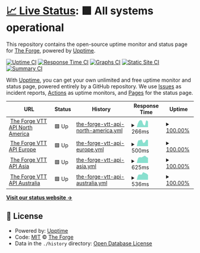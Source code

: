 # [📈 Live Status](https://forgeVTT.github.io/upptime): <!--live status--> **🟩 All systems operational**

This repository contains the open-source uptime monitor and status page for [The Forge](https://forge-vtt.com), powered by [Upptime](https://github.com/upptime/upptime).

[![Uptime CI](https://github.com/forgeVTT/upptime/workflows/Uptime%20CI/badge.svg)](https://github.com/forgeVTT/upptime/actions?query=workflow%3A%22Uptime+CI%22)
[![Response Time CI](https://github.com/forgeVTT/upptime/workflows/Response%20Time%20CI/badge.svg)](https://github.com/forgeVTT/upptime/actions?query=workflow%3A%22Response+Time+CI%22)
[![Graphs CI](https://github.com/forgeVTT/upptime/workflows/Graphs%20CI/badge.svg)](https://github.com/forgeVTT/upptime/actions?query=workflow%3A%22Graphs+CI%22)
[![Static Site CI](https://github.com/forgeVTT/upptime/workflows/Static%20Site%20CI/badge.svg)](https://github.com/forgeVTT/upptime/actions?query=workflow%3A%22Static+Site+CI%22)
[![Summary CI](https://github.com/forgeVTT/upptime/workflows/Summary%20CI/badge.svg)](https://github.com/forgeVTT/upptime/actions?query=workflow%3A%22Summary+CI%22)

With [Upptime](https://upptime.js.org), you can get your own unlimited and free uptime monitor and status page, powered entirely by a GitHub repository. We use [Issues](https://github.com/forgeVTT/upptime/issues) as incident reports, [Actions](https://github.com/forgeVTT/upptime/actions) as uptime monitors, and [Pages](https://forgeVTT.github.io/upptime) for the status page.

<!--start: status pages-->
<!-- This summary is generated by Upptime (https://github.com/upptime/upptime) -->
<!-- Do not edit this manually, your changes will be overwritten -->
<!-- prettier-ignore -->
| URL | Status | History | Response Time | Uptime |
| --- | ------ | ------- | ------------- | ------ |
| <img alt="" src="https://icons.duckduckgo.com/ip3/ping.forge-vtt.com.ico" height="13"> [The Forge VTT API North America](https://ping.forge-vtt.com/api/ping) | 🟩 Up | [the-forge-vtt-api-north-america.yml](https://github.com/ForgeVTT/upptime/commits/HEAD/history/the-forge-vtt-api-north-america.yml) | <details><summary><img alt="Response time graph" src="./graphs/the-forge-vtt-api-north-america/response-time-week.png" height="20"> 266ms</summary><br><a href="https://up.forge-vtt.com/history/the-forge-vtt-api-north-america"><img alt="Response time 205" src="https://img.shields.io/endpoint?url=https%3A%2F%2Fraw.githubusercontent.com%2FForgeVTT%2Fupptime%2FHEAD%2Fapi%2Fthe-forge-vtt-api-north-america%2Fresponse-time.json"></a><br><a href="https://up.forge-vtt.com/history/the-forge-vtt-api-north-america"><img alt="24-hour response time 301" src="https://img.shields.io/endpoint?url=https%3A%2F%2Fraw.githubusercontent.com%2FForgeVTT%2Fupptime%2FHEAD%2Fapi%2Fthe-forge-vtt-api-north-america%2Fresponse-time-day.json"></a><br><a href="https://up.forge-vtt.com/history/the-forge-vtt-api-north-america"><img alt="7-day response time 266" src="https://img.shields.io/endpoint?url=https%3A%2F%2Fraw.githubusercontent.com%2FForgeVTT%2Fupptime%2FHEAD%2Fapi%2Fthe-forge-vtt-api-north-america%2Fresponse-time-week.json"></a><br><a href="https://up.forge-vtt.com/history/the-forge-vtt-api-north-america"><img alt="30-day response time 219" src="https://img.shields.io/endpoint?url=https%3A%2F%2Fraw.githubusercontent.com%2FForgeVTT%2Fupptime%2FHEAD%2Fapi%2Fthe-forge-vtt-api-north-america%2Fresponse-time-month.json"></a><br><a href="https://up.forge-vtt.com/history/the-forge-vtt-api-north-america"><img alt="1-year response time 205" src="https://img.shields.io/endpoint?url=https%3A%2F%2Fraw.githubusercontent.com%2FForgeVTT%2Fupptime%2FHEAD%2Fapi%2Fthe-forge-vtt-api-north-america%2Fresponse-time-year.json"></a></details> | <details><summary><a href="https://up.forge-vtt.com/history/the-forge-vtt-api-north-america">100.00%</a></summary><a href="https://up.forge-vtt.com/history/the-forge-vtt-api-north-america"><img alt="All-time uptime 100.00%" src="https://img.shields.io/endpoint?url=https%3A%2F%2Fraw.githubusercontent.com%2FForgeVTT%2Fupptime%2FHEAD%2Fapi%2Fthe-forge-vtt-api-north-america%2Fuptime.json"></a><br><a href="https://up.forge-vtt.com/history/the-forge-vtt-api-north-america"><img alt="24-hour uptime 100.00%" src="https://img.shields.io/endpoint?url=https%3A%2F%2Fraw.githubusercontent.com%2FForgeVTT%2Fupptime%2FHEAD%2Fapi%2Fthe-forge-vtt-api-north-america%2Fuptime-day.json"></a><br><a href="https://up.forge-vtt.com/history/the-forge-vtt-api-north-america"><img alt="7-day uptime 100.00%" src="https://img.shields.io/endpoint?url=https%3A%2F%2Fraw.githubusercontent.com%2FForgeVTT%2Fupptime%2FHEAD%2Fapi%2Fthe-forge-vtt-api-north-america%2Fuptime-week.json"></a><br><a href="https://up.forge-vtt.com/history/the-forge-vtt-api-north-america"><img alt="30-day uptime 100.00%" src="https://img.shields.io/endpoint?url=https%3A%2F%2Fraw.githubusercontent.com%2FForgeVTT%2Fupptime%2FHEAD%2Fapi%2Fthe-forge-vtt-api-north-america%2Fuptime-month.json"></a><br><a href="https://up.forge-vtt.com/history/the-forge-vtt-api-north-america"><img alt="1-year uptime 100.00%" src="https://img.shields.io/endpoint?url=https%3A%2F%2Fraw.githubusercontent.com%2FForgeVTT%2Fupptime%2FHEAD%2Fapi%2Fthe-forge-vtt-api-north-america%2Fuptime-year.json"></a></details>
| <img alt="" src="https://icons.duckduckgo.com/ip3/ping.eu.forge-vtt.com.ico" height="13"> [The Forge VTT API Europe](https://ping.eu.forge-vtt.com/api/ping) | 🟩 Up | [the-forge-vtt-api-europe.yml](https://github.com/ForgeVTT/upptime/commits/HEAD/history/the-forge-vtt-api-europe.yml) | <details><summary><img alt="Response time graph" src="./graphs/the-forge-vtt-api-europe/response-time-week.png" height="20"> 500ms</summary><br><a href="https://up.forge-vtt.com/history/the-forge-vtt-api-europe"><img alt="Response time 494" src="https://img.shields.io/endpoint?url=https%3A%2F%2Fraw.githubusercontent.com%2FForgeVTT%2Fupptime%2FHEAD%2Fapi%2Fthe-forge-vtt-api-europe%2Fresponse-time.json"></a><br><a href="https://up.forge-vtt.com/history/the-forge-vtt-api-europe"><img alt="24-hour response time 569" src="https://img.shields.io/endpoint?url=https%3A%2F%2Fraw.githubusercontent.com%2FForgeVTT%2Fupptime%2FHEAD%2Fapi%2Fthe-forge-vtt-api-europe%2Fresponse-time-day.json"></a><br><a href="https://up.forge-vtt.com/history/the-forge-vtt-api-europe"><img alt="7-day response time 500" src="https://img.shields.io/endpoint?url=https%3A%2F%2Fraw.githubusercontent.com%2FForgeVTT%2Fupptime%2FHEAD%2Fapi%2Fthe-forge-vtt-api-europe%2Fresponse-time-week.json"></a><br><a href="https://up.forge-vtt.com/history/the-forge-vtt-api-europe"><img alt="30-day response time 398" src="https://img.shields.io/endpoint?url=https%3A%2F%2Fraw.githubusercontent.com%2FForgeVTT%2Fupptime%2FHEAD%2Fapi%2Fthe-forge-vtt-api-europe%2Fresponse-time-month.json"></a><br><a href="https://up.forge-vtt.com/history/the-forge-vtt-api-europe"><img alt="1-year response time 494" src="https://img.shields.io/endpoint?url=https%3A%2F%2Fraw.githubusercontent.com%2FForgeVTT%2Fupptime%2FHEAD%2Fapi%2Fthe-forge-vtt-api-europe%2Fresponse-time-year.json"></a></details> | <details><summary><a href="https://up.forge-vtt.com/history/the-forge-vtt-api-europe">100.00%</a></summary><a href="https://up.forge-vtt.com/history/the-forge-vtt-api-europe"><img alt="All-time uptime 100.00%" src="https://img.shields.io/endpoint?url=https%3A%2F%2Fraw.githubusercontent.com%2FForgeVTT%2Fupptime%2FHEAD%2Fapi%2Fthe-forge-vtt-api-europe%2Fuptime.json"></a><br><a href="https://up.forge-vtt.com/history/the-forge-vtt-api-europe"><img alt="24-hour uptime 100.00%" src="https://img.shields.io/endpoint?url=https%3A%2F%2Fraw.githubusercontent.com%2FForgeVTT%2Fupptime%2FHEAD%2Fapi%2Fthe-forge-vtt-api-europe%2Fuptime-day.json"></a><br><a href="https://up.forge-vtt.com/history/the-forge-vtt-api-europe"><img alt="7-day uptime 100.00%" src="https://img.shields.io/endpoint?url=https%3A%2F%2Fraw.githubusercontent.com%2FForgeVTT%2Fupptime%2FHEAD%2Fapi%2Fthe-forge-vtt-api-europe%2Fuptime-week.json"></a><br><a href="https://up.forge-vtt.com/history/the-forge-vtt-api-europe"><img alt="30-day uptime 100.00%" src="https://img.shields.io/endpoint?url=https%3A%2F%2Fraw.githubusercontent.com%2FForgeVTT%2Fupptime%2FHEAD%2Fapi%2Fthe-forge-vtt-api-europe%2Fuptime-month.json"></a><br><a href="https://up.forge-vtt.com/history/the-forge-vtt-api-europe"><img alt="1-year uptime 100.00%" src="https://img.shields.io/endpoint?url=https%3A%2F%2Fraw.githubusercontent.com%2FForgeVTT%2Fupptime%2FHEAD%2Fapi%2Fthe-forge-vtt-api-europe%2Fuptime-year.json"></a></details>
| <img alt="" src="https://icons.duckduckgo.com/ip3/ping.as.forge-vtt.com.ico" height="13"> [The Forge VTT API Asia](https://ping.as.forge-vtt.com/api/ping) | 🟩 Up | [the-forge-vtt-api-asia.yml](https://github.com/ForgeVTT/upptime/commits/HEAD/history/the-forge-vtt-api-asia.yml) | <details><summary><img alt="Response time graph" src="./graphs/the-forge-vtt-api-asia/response-time-week.png" height="20"> 625ms</summary><br><a href="https://up.forge-vtt.com/history/the-forge-vtt-api-asia"><img alt="Response time 663" src="https://img.shields.io/endpoint?url=https%3A%2F%2Fraw.githubusercontent.com%2FForgeVTT%2Fupptime%2FHEAD%2Fapi%2Fthe-forge-vtt-api-asia%2Fresponse-time.json"></a><br><a href="https://up.forge-vtt.com/history/the-forge-vtt-api-asia"><img alt="24-hour response time 550" src="https://img.shields.io/endpoint?url=https%3A%2F%2Fraw.githubusercontent.com%2FForgeVTT%2Fupptime%2FHEAD%2Fapi%2Fthe-forge-vtt-api-asia%2Fresponse-time-day.json"></a><br><a href="https://up.forge-vtt.com/history/the-forge-vtt-api-asia"><img alt="7-day response time 625" src="https://img.shields.io/endpoint?url=https%3A%2F%2Fraw.githubusercontent.com%2FForgeVTT%2Fupptime%2FHEAD%2Fapi%2Fthe-forge-vtt-api-asia%2Fresponse-time-week.json"></a><br><a href="https://up.forge-vtt.com/history/the-forge-vtt-api-asia"><img alt="30-day response time 694" src="https://img.shields.io/endpoint?url=https%3A%2F%2Fraw.githubusercontent.com%2FForgeVTT%2Fupptime%2FHEAD%2Fapi%2Fthe-forge-vtt-api-asia%2Fresponse-time-month.json"></a><br><a href="https://up.forge-vtt.com/history/the-forge-vtt-api-asia"><img alt="1-year response time 663" src="https://img.shields.io/endpoint?url=https%3A%2F%2Fraw.githubusercontent.com%2FForgeVTT%2Fupptime%2FHEAD%2Fapi%2Fthe-forge-vtt-api-asia%2Fresponse-time-year.json"></a></details> | <details><summary><a href="https://up.forge-vtt.com/history/the-forge-vtt-api-asia">100.00%</a></summary><a href="https://up.forge-vtt.com/history/the-forge-vtt-api-asia"><img alt="All-time uptime 100.00%" src="https://img.shields.io/endpoint?url=https%3A%2F%2Fraw.githubusercontent.com%2FForgeVTT%2Fupptime%2FHEAD%2Fapi%2Fthe-forge-vtt-api-asia%2Fuptime.json"></a><br><a href="https://up.forge-vtt.com/history/the-forge-vtt-api-asia"><img alt="24-hour uptime 100.00%" src="https://img.shields.io/endpoint?url=https%3A%2F%2Fraw.githubusercontent.com%2FForgeVTT%2Fupptime%2FHEAD%2Fapi%2Fthe-forge-vtt-api-asia%2Fuptime-day.json"></a><br><a href="https://up.forge-vtt.com/history/the-forge-vtt-api-asia"><img alt="7-day uptime 100.00%" src="https://img.shields.io/endpoint?url=https%3A%2F%2Fraw.githubusercontent.com%2FForgeVTT%2Fupptime%2FHEAD%2Fapi%2Fthe-forge-vtt-api-asia%2Fuptime-week.json"></a><br><a href="https://up.forge-vtt.com/history/the-forge-vtt-api-asia"><img alt="30-day uptime 100.00%" src="https://img.shields.io/endpoint?url=https%3A%2F%2Fraw.githubusercontent.com%2FForgeVTT%2Fupptime%2FHEAD%2Fapi%2Fthe-forge-vtt-api-asia%2Fuptime-month.json"></a><br><a href="https://up.forge-vtt.com/history/the-forge-vtt-api-asia"><img alt="1-year uptime 100.00%" src="https://img.shields.io/endpoint?url=https%3A%2F%2Fraw.githubusercontent.com%2FForgeVTT%2Fupptime%2FHEAD%2Fapi%2Fthe-forge-vtt-api-asia%2Fuptime-year.json"></a></details>
| <img alt="" src="https://icons.duckduckgo.com/ip3/ping.au.forge-vtt.com.ico" height="13"> [The Forge VTT API Australia](https://ping.au.forge-vtt.com/api/ping) | 🟩 Up | [the-forge-vtt-api-australia.yml](https://github.com/ForgeVTT/upptime/commits/HEAD/history/the-forge-vtt-api-australia.yml) | <details><summary><img alt="Response time graph" src="./graphs/the-forge-vtt-api-australia/response-time-week.png" height="20"> 536ms</summary><br><a href="https://up.forge-vtt.com/history/the-forge-vtt-api-australia"><img alt="Response time 644" src="https://img.shields.io/endpoint?url=https%3A%2F%2Fraw.githubusercontent.com%2FForgeVTT%2Fupptime%2FHEAD%2Fapi%2Fthe-forge-vtt-api-australia%2Fresponse-time.json"></a><br><a href="https://up.forge-vtt.com/history/the-forge-vtt-api-australia"><img alt="24-hour response time 447" src="https://img.shields.io/endpoint?url=https%3A%2F%2Fraw.githubusercontent.com%2FForgeVTT%2Fupptime%2FHEAD%2Fapi%2Fthe-forge-vtt-api-australia%2Fresponse-time-day.json"></a><br><a href="https://up.forge-vtt.com/history/the-forge-vtt-api-australia"><img alt="7-day response time 536" src="https://img.shields.io/endpoint?url=https%3A%2F%2Fraw.githubusercontent.com%2FForgeVTT%2Fupptime%2FHEAD%2Fapi%2Fthe-forge-vtt-api-australia%2Fresponse-time-week.json"></a><br><a href="https://up.forge-vtt.com/history/the-forge-vtt-api-australia"><img alt="30-day response time 620" src="https://img.shields.io/endpoint?url=https%3A%2F%2Fraw.githubusercontent.com%2FForgeVTT%2Fupptime%2FHEAD%2Fapi%2Fthe-forge-vtt-api-australia%2Fresponse-time-month.json"></a><br><a href="https://up.forge-vtt.com/history/the-forge-vtt-api-australia"><img alt="1-year response time 644" src="https://img.shields.io/endpoint?url=https%3A%2F%2Fraw.githubusercontent.com%2FForgeVTT%2Fupptime%2FHEAD%2Fapi%2Fthe-forge-vtt-api-australia%2Fresponse-time-year.json"></a></details> | <details><summary><a href="https://up.forge-vtt.com/history/the-forge-vtt-api-australia">100.00%</a></summary><a href="https://up.forge-vtt.com/history/the-forge-vtt-api-australia"><img alt="All-time uptime 99.99%" src="https://img.shields.io/endpoint?url=https%3A%2F%2Fraw.githubusercontent.com%2FForgeVTT%2Fupptime%2FHEAD%2Fapi%2Fthe-forge-vtt-api-australia%2Fuptime.json"></a><br><a href="https://up.forge-vtt.com/history/the-forge-vtt-api-australia"><img alt="24-hour uptime 100.00%" src="https://img.shields.io/endpoint?url=https%3A%2F%2Fraw.githubusercontent.com%2FForgeVTT%2Fupptime%2FHEAD%2Fapi%2Fthe-forge-vtt-api-australia%2Fuptime-day.json"></a><br><a href="https://up.forge-vtt.com/history/the-forge-vtt-api-australia"><img alt="7-day uptime 100.00%" src="https://img.shields.io/endpoint?url=https%3A%2F%2Fraw.githubusercontent.com%2FForgeVTT%2Fupptime%2FHEAD%2Fapi%2Fthe-forge-vtt-api-australia%2Fuptime-week.json"></a><br><a href="https://up.forge-vtt.com/history/the-forge-vtt-api-australia"><img alt="30-day uptime 99.99%" src="https://img.shields.io/endpoint?url=https%3A%2F%2Fraw.githubusercontent.com%2FForgeVTT%2Fupptime%2FHEAD%2Fapi%2Fthe-forge-vtt-api-australia%2Fuptime-month.json"></a><br><a href="https://up.forge-vtt.com/history/the-forge-vtt-api-australia"><img alt="1-year uptime 99.99%" src="https://img.shields.io/endpoint?url=https%3A%2F%2Fraw.githubusercontent.com%2FForgeVTT%2Fupptime%2FHEAD%2Fapi%2Fthe-forge-vtt-api-australia%2Fuptime-year.json"></a></details>

<!--end: status pages-->

[**Visit our status website →**](https://forgeVTT.github.io/upptime)

## 📄 License

- Powered by: [Upptime](https://github.com/upptime/upptime)
- Code: [MIT](./LICENSE) © [The Forge](https://forge-vtt.com)
- Data in the `./history` directory: [Open Database License](https://opendatacommons.org/licenses/odbl/1-0/)
